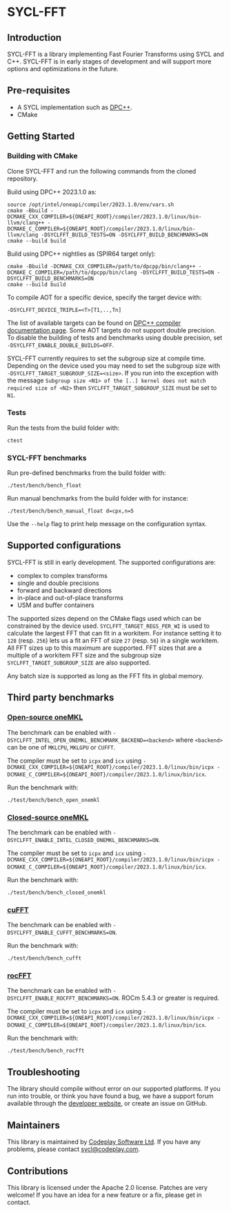 # SYCL-FFT

## Introduction

SYCL-FFT is a library implementing Fast Fourier Transforms using SYCL and C++.
SYCL-FFT is in early stages of development and will support more options and optimizations in the future.

## Pre-requisites

* A SYCL implementation such as [DPC++].
* CMake

## Getting Started

### Building with CMake

Clone SYCL-FFT and run the following commands from the cloned repository.

Build using DPC++ 2023.1.0 as:

```shell
source /opt/intel/oneapi/compiler/2023.1.0/env/vars.sh
cmake -Bbuild -DCMAKE_CXX_COMPILER=${ONEAPI_ROOT}/compiler/2023.1.0/linux/bin-llvm/clang++ -DCMAKE_C_COMPILER=${ONEAPI_ROOT}/compiler/2023.1.0/linux/bin-llvm/clang -DSYCLFFT_BUILD_TESTS=ON -DSYCLFFT_BUILD_BENCHMARKS=ON
cmake --build build
```

Build using DPC++ nightlies as (SPIR64 target only):

```shell
cmake -Bbuild -DCMAKE_CXX_COMPILER=/path/to/dpcpp/bin/clang++ -DCMAKE_C_COMPILER=/path/to/dpcpp/bin/clang -DSYCLFFT_BUILD_TESTS=ON -DSYCLFFT_BUILD_BENCHMARKS=ON
cmake --build build
```

To compile AOT for a specific device, specify the target device with:

```shell
-DSYCLFFT_DEVICE_TRIPLE=<T>[T1,..,Tn]
```

The list of available targets can be found on [DPC++ compiler documentation page].
Some AOT targets do not support double precision.
To disable the building of tests and benchmarks using double precision, set `-DSYCLFFT_ENABLE_DOUBLE_BUILDS=OFF`.

SYCL-FFT currently requires to set the subgroup size at compile time. Depending on the device used you may need to set the subgroup size with `-DSYCLFFT_TARGET_SUBGROUP_SIZE=<size>`.
If you run into the exception with the message `Subgroup size <N1> of the [..] kernel does not match required size of <N2>` then `SYCLFFT_TARGET_SUBGROUP_SIZE` must be set to `N1`.

### Tests

Run the tests from the build folder with:

```shell
ctest
```

### SYCL-FFT benchmarks

Run pre-defined benchmarks from the build folder with:

```shell
./test/bench/bench_float
```

Run manual benchmarks from the build folder with for instance:

```shell
./test/bench/bench_manual_float d=cpx,n=5
```

Use the `--help` flag to print help message on the configuration syntax.

## Supported configurations

SYCL-FFT is still in early development. The supported configurations are:

* complex to complex transforms
* single and double precisions
* forward and backward directions
* in-place and out-of-place transforms
* USM and buffer containers

The supported sizes depend on the CMake flags used which can be constrained by the device used.
`SYCLFFT_TARGET_REGS_PER_WI` is used to calculate the largest FFT that can fit in a workitem.
For instance setting it to `128` (resp. `256`) lets us a fit an FFT of size `27` (resp. `56`) in a single workitem. All FFT sizes up to this maximum are supported.
FFT sizes that are a multiple of a workitem FFT size and the subgroup size `SYCLFFT_TARGET_SUBGROUP_SIZE` are also supported.

Any batch size is supported as long as the FFT fits in global memory.

## Third party benchmarks

### [Open-source oneMKL]

The benchmark can be enabled with `-DSYCLFFT_INTEL_OPEN_ONEMKL_BENCHMARK_BACKEND=<backend>` where `<backend>` can be one of `MKLCPU`, `MKLGPU` or `CUFFT`.

The compiler must be set to `icpx` and `icx` using `-DCMAKE_CXX_COMPILER=${ONEAPI_ROOT}/compiler/2023.1.0/linux/bin/icpx -DCMAKE_C_COMPILER=${ONEAPI_ROOT}/compiler/2023.1.0/linux/bin/icx`.

Run the benchmark with:

```shell
./test/bench/bench_open_onemkl
```

### [Closed-source oneMKL]

The benchmark can be enabled with `-DSYCLFFT_ENABLE_INTEL_CLOSED_ONEMKL_BENCHMARKS=ON`.

The compiler must be set to `icpx` and `icx` using `-DCMAKE_CXX_COMPILER=${ONEAPI_ROOT}/compiler/2023.1.0/linux/bin/icpx -DCMAKE_C_COMPILER=${ONEAPI_ROOT}/compiler/2023.1.0/linux/bin/icx`.

Run the benchmark with:

```shell
./test/bench/bench_closed_onemkl
```

### [cuFFT]

The benchmark can be enabled with `-DSYCLFFT_ENABLE_CUFFT_BENCHMARKS=ON`.

Run the benchmark with:

```shell
./test/bench/bench_cufft
```

### [rocFFT]

The benchmark can be enabled with `-DSYCLFFT_ENABLE_ROCFFT_BENCHMARKS=ON`. ROCm 5.4.3 or greater is required.

The compiler must be set to `icpx` and `icx` using `-DCMAKE_CXX_COMPILER=${ONEAPI_ROOT}/compiler/2023.1.0/linux/bin/icpx -DCMAKE_C_COMPILER=${ONEAPI_ROOT}/compiler/2023.1.0/linux/bin/icx`.

Run the benchmark with:

```shell
./test/bench/bench_rocfft
```

## Troubleshooting

The library should compile without error on our supported platforms.
If you run into trouble, or think you have found a bug, we have a support
forum available through the [developer website], or create an issue on GitHub.

## Maintainers

This library is maintained by [Codeplay Software Ltd].
If you have any problems, please contact sycl@codeplay.com.

## Contributions

This library is licensed under the Apache 2.0 license. Patches are very
welcome! If you have an idea for a new feature or a fix, please get in
contact.

[DPC++]: https://www.intel.com/content/www/us/en/develop/documentation/oneapi-dpcpp-cpp-compiler-dev-guide-and-reference/top.html
[developer website]: https://developer.codeplay.com
[Codeplay Software Ltd]: https://www.codeplay.com
[DPC++ compiler documentation page]: https://intel.github.io/llvm-docs/UsersManual.html
[open-source oneMKL]: https://github.com/oneapi-src/oneMKL
[closed-source oneMKL]: https://www.intel.com/content/www/us/en/developer/tools/oneapi/onemkl.html
[cuFFT]: https://docs.nvidia.com/cuda/cufft/
[rocFFT]: https://github.com/ROCmSoftwarePlatform/rocFFT
